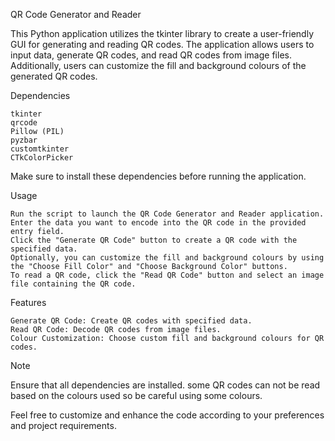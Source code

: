 QR Code Generator and Reader

This Python application utilizes the tkinter library to create a user-friendly GUI for generating and reading QR codes. The application allows users to input data, generate QR codes, and read QR codes from image files. Additionally, users can customize the fill and background colours of the generated QR codes.

Dependencies

    tkinter
    qrcode
    Pillow (PIL)
    pyzbar
    customtkinter
    CTkColorPicker

Make sure to install these dependencies before running the application.

Usage

    Run the script to launch the QR Code Generator and Reader application.
    Enter the data you want to encode into the QR code in the provided entry field.
    Click the "Generate QR Code" button to create a QR code with the specified data.
    Optionally, you can customize the fill and background colours by using the "Choose Fill Color" and "Choose Background Color" buttons.
    To read a QR code, click the "Read QR Code" button and select an image file containing the QR code.

Features

    Generate QR Code: Create QR codes with specified data.
    Read QR Code: Decode QR codes from image files.
    Colour Customization: Choose custom fill and background colours for QR codes.

Note

Ensure that all dependencies are installed.
some QR codes can not be read based on the colours used so be careful using some colours. 

Feel free to customize and enhance the code according to your preferences and project requirements.
